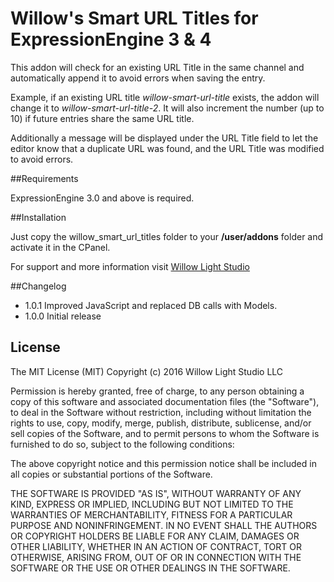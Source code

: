 # Willow's Smart URL Titles for ExpressionEngine 3 & 4

This addon will check for an existing URL Title in the same channel and automatically append it to avoid errors when saving the entry. 

Example, if an existing URL title *willow-smart-url-title* exists, the addon will change it to *willow-smart-url-title-2*. It will also increment the number (up to 10) if future entries share the same URL title.

Additionally a message will be displayed under the URL Title field to let the editor know that a duplicate URL was found, and the URL Title was modified to avoid errors.

##Requirements

ExpressionEngine 3.0 and above is required.

##Installation

Just copy the willow_smart_url_titles folder to your **/user/addons** folder and activate it in the CPanel.

For support and more information visit [Willow Light Studio](https://willowlightstudio.com/contact)

##Changelog

- 1.0.1 Improved JavaScript and replaced DB calls with Models.
- 1.0.0 Initial release

## License

The MIT License (MIT)
Copyright (c) 2016 Willow Light Studio LLC

Permission is hereby granted, free of charge, to any person obtaining a copy of this software and associated documentation files (the "Software"), to deal in the Software without restriction, including without limitation the rights to use, copy, modify, merge, publish, distribute, sublicense, and/or sell copies of the Software, and to permit persons to whom the Software is furnished to do so, subject to the following conditions:

The above copyright notice and this permission notice shall be included in all copies or substantial portions of the Software.

THE SOFTWARE IS PROVIDED "AS IS", WITHOUT WARRANTY OF ANY KIND, EXPRESS OR IMPLIED, INCLUDING BUT NOT LIMITED TO THE WARRANTIES OF MERCHANTABILITY, FITNESS FOR A PARTICULAR PURPOSE AND NONINFRINGEMENT. IN NO EVENT SHALL THE AUTHORS OR COPYRIGHT HOLDERS BE LIABLE FOR ANY CLAIM, DAMAGES OR OTHER LIABILITY, WHETHER IN AN ACTION OF CONTRACT, TORT OR OTHERWISE, ARISING FROM, OUT OF OR IN CONNECTION WITH THE SOFTWARE OR THE USE OR OTHER DEALINGS IN THE SOFTWARE.

